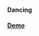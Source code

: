 #### Dancing
#### [Demo](https://isxyz.github.io/boring/web/Never%20Gonna%20Give%20You%20Up/index.html)
